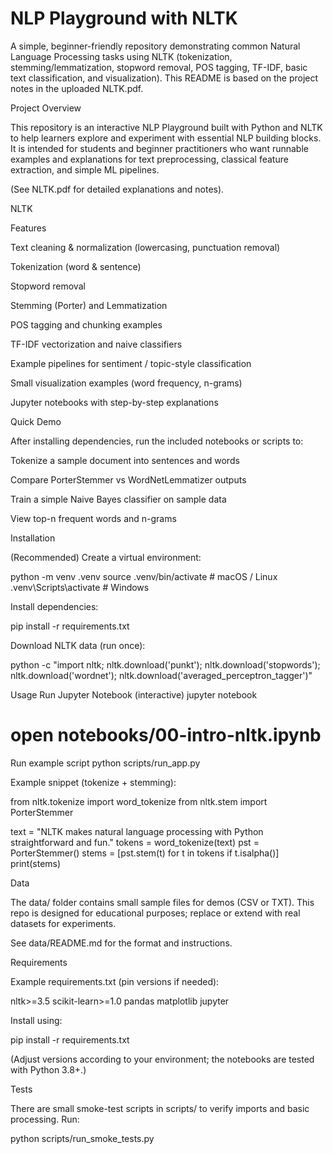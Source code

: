 

# NLP Playground with NLTK
A simple, beginner-friendly repository demonstrating common Natural Language Processing tasks using NLTK (tokenization, stemming/lemmatization, stopword removal, POS tagging, TF-IDF, basic text classification, and visualization). This README is based on the project notes in the uploaded NLTK.pdf. 


Project Overview

This repository is an interactive NLP Playground built with Python and NLTK to help learners explore and experiment with essential NLP building blocks. It is intended for students and beginner practitioners who want runnable examples and explanations for text preprocessing, classical feature extraction, and simple ML pipelines.

(See NLTK.pdf for detailed explanations and notes). 

NLTK

Features

Text cleaning & normalization (lowercasing, punctuation removal)

Tokenization (word & sentence)

Stopword removal

Stemming (Porter) and Lemmatization

POS tagging and chunking examples

TF-IDF vectorization and naive classifiers

Example pipelines for sentiment / topic-style classification

Small visualization examples (word frequency, n-grams)

Jupyter notebooks with step-by-step explanations

Quick Demo

After installing dependencies, run the included notebooks or scripts to:

Tokenize a sample document into sentences and words

Compare PorterStemmer vs WordNetLemmatizer outputs

Train a simple Naive Bayes classifier on sample data

View top-n frequent words and n-grams

Installation



(Recommended) Create a virtual environment:

python -m venv .venv
source .venv/bin/activate    # macOS / Linux
.venv\Scripts\activate       # Windows


Install dependencies:

pip install -r requirements.txt


Download NLTK data (run once):

python -c "import nltk; nltk.download('punkt'); nltk.download('stopwords'); nltk.download('wordnet'); nltk.download('averaged_perceptron_tagger')"

Usage
Run Jupyter Notebook (interactive)
jupyter notebook
# open notebooks/00-intro-nltk.ipynb

Run example script
python scripts/run_app.py


Example snippet (tokenize + stemming):

from nltk.tokenize import word_tokenize
from nltk.stem import PorterStemmer

text = "NLTK makes natural language processing with Python straightforward and fun."
tokens = word_tokenize(text)
pst = PorterStemmer()
stems = [pst.stem(t) for t in tokens if t.isalpha()]
print(stems)



Data

The data/ folder contains small sample files for demos (CSV or TXT). This repo is designed for educational purposes; replace or extend with real datasets for experiments.

See data/README.md for the format and instructions.

Requirements

Example requirements.txt (pin versions if needed):

nltk>=3.5
scikit-learn>=1.0
pandas
matplotlib
jupyter


Install using:

pip install -r requirements.txt


(Adjust versions according to your environment; the notebooks are tested with Python 3.8+.)

Tests

There are small smoke-test scripts in scripts/ to verify imports and basic processing. Run:

python scripts/run_smoke_tests.py

